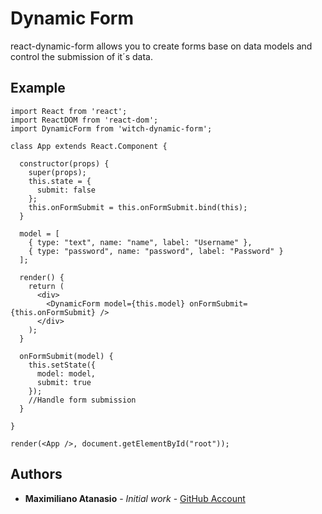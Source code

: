 # Dynamic Form

react-dynamic-form allows you to create forms base on data models and control the submission of it´s data.

## Example

```
import React from 'react';
import ReactDOM from 'react-dom';
import DynamicForm from 'witch-dynamic-form';

class App extends React.Component {

  constructor(props) {
    super(props);
    this.state = {
      submit: false
    };
    this.onFormSubmit = this.onFormSubmit.bind(this);
  }

  model = [
    { type: "text", name: "name", label: "Username" },
    { type: "password", name: "password", label: "Password" }
  ];

  render() {
    return (
      <div>
        <DynamicForm model={this.model} onFormSubmit={this.onFormSubmit} />
      </div>
    );
  }

  onFormSubmit(model) {
    this.setState({
      model: model,
	  submit: true
    });
	//Handle form submission
  }

}

render(<App />, document.getElementById("root"));
```

## Authors

* **Maximiliano Atanasio** - *Initial work* - [GitHub Account](https://github.com/maxiatanasio)
